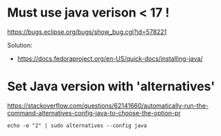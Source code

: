 # Must use java verison < 17 !

https://bugs.eclipse.org/bugs/show_bug.cgi?id=578221


Solution:
- https://docs.fedoraproject.org/en-US/quick-docs/installing-java/


# Set Java version with 'alternatives'
https://stackoverflow.com/questions/62141660/automatically-run-the-command-alternatives-config-java-to-choose-the-option-pr

`echo -e "2" | sudo alternatives --config java`
